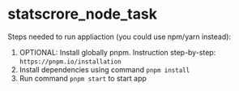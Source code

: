 # statscrore_node_task

Steps needed to run appliaction (you could use npm/yarn instead):

1. OPTIONAL: Install globally pnpm. Instruction step-by-step: `https://pnpm.io/installation`
2. Install dependencies using command `pnpm install`
3. Run command `pnpm start` to start app